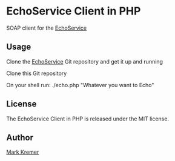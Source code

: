 EchoService Client in PHP
==============
SOAP client for the [EchoService](https://github.com/mkremer/echo_service)

Usage
-----
Clone the [EchoService](https://github.com/mkremer/echo_service) Git repository and get it up and running

Clone this Git repository

On your shell run: ./echo.php "Whatever you want to Echo"

License
-------
The EchoService Client in PHP is released under the MIT license.

Author
------
[Mark Kremer](https://github.com/mkremer)

